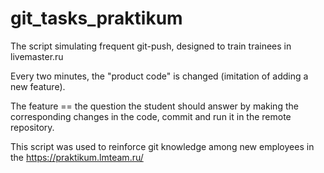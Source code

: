 # git_tasks_praktikum
The script simulating frequent git-push, designed to train trainees in livemaster.ru 

Every two minutes, the "product code" is changed (imitation of adding a new feature). 

The feature == the question the student should answer by making the corresponding changes in the code,
commit and run it in the remote repository.

This script was used to reinforce git knowledge among new employees in the https://praktikum.lmteam.ru/

